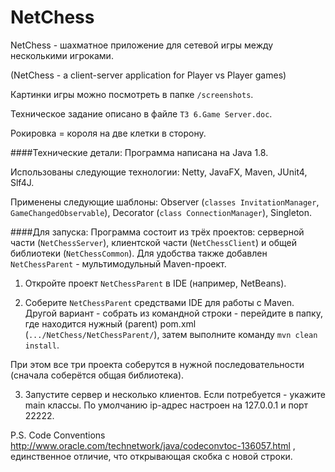 ﻿NetChess
========
NetChess - шахматное приложение для сетевой игры между несколькими игроками.

(NetChess - a client-server application for Player vs Player games)

Картинки игры можно посмотреть в папке `/screenshots`.

Техническое задание описано в файле `ТЗ 6.Game Server.doc`.

Рокировка = короля на две клетки в сторону.

####Технические детали:
Программа написана на Java 1.8.

Использованы следующие технологии: Netty, JavaFX, Maven, JUnit4, Slf4J.

Применены следующие шаблоны: Observer (`classes InvitationManager`, `GameChangedObservable`), Decorator (`class ConnectionManager`), Singleton.

####Для запуска:
Программа состоит из трёх проектов: серверной части (`NetChessServer`), клиентской части (`NetChessClient`) и общей библиотеки (`NetChessCommon`). Для удобства также добавлен `NetChessParent` - мультимодульный Maven-проект.

1) Откройте проект `NetChessParent` в IDE (например, NetBeans).

2) Соберите `NetChessParent` средствами IDE для работы с Maven. Другой вариант - собрать из командной строки - перейдите в папку, где находится нужный (parent) pom.xml (`.../NetChess/NetChessParent/`), затем выполните команду `mvn clean install`.

При этом все три проекта соберутся в нужной последовательности (сначала соберётся общая библиотека).

3) Запустите сервер и несколько клиентов. Если потребуется - укажите main классы. По умолчанию ip-адрес настроен на 127.0.0.1 и порт 22222.

P.S.
Code Conventions http://www.oracle.com/technetwork/java/codeconvtoc-136057.html , единственное отличие, что открывающая скобка с новой строки.
